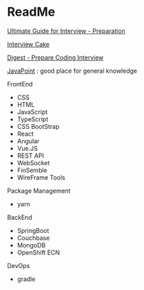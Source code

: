 # ReadMe

[Ultimate Guide for Interview - Preparation ](https://learntocodewith.me/posts/technical-interview/)

[Interview Cake ](https://www.interviewcake.com/table-of-contents)

[Digest - Prepare Coding Interview ](https://www.nushackers.org/2017/09/digest-preparing-for-a-coding-interview/)

[JavaPoint](https://www.javatpoint.com/restful-web-services-delete-resource) : good place for general knowledge

FrontEnd

* CSS
* HTML
* JavaScript
* TypeScript
* CSS BootStrap
* React
* Angular
* Vue.JS
* REST API
* WebSocket
* FinSemble
* WireFrame Tools 

Package Management 

* yarn

BackEnd

* SpringBoot
* Couchbase
* MongoDB
* OpenShift ECN 

DevOps

* gradle

